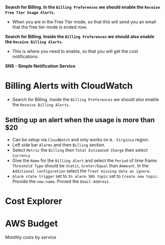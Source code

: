 **Search for Billing. In the `Billing Preferences` we should enable the `Receive Free Tier Usage Alerts`.** 
- When you are in the Free Tier mode, so that this will send you an email that the free tier mode is ended now.

**Search for Billing. Inside the `Billing Preferences` we should also enable the `Receive Billing Alerts`.** 
- This is where you need to enable, so that you will get the cost notifications.

**SNS - Simple Notification Service**


# Billing Alerts with CloudWatch
- Search for Billing. Inside the `Billing Preferences` we should also enable the `Receive Billing Alerts`.

## Setting up an alert when the usage is more than $20
- Can be setup via `CloudWatch` and only works on `N. Virginia` region.
- Left side bar `Alarms` and then `Billing` section.
- Select `Metric` the `Billing` then `Total Estimated Charge` then select `Currency`
- Give the `Name` for the `Billing Alert` and select the `Period` of time frame. `Threshold Type` should be `Static`, `Greter/Equal` than `Ammount`. In the `Additional configuration` select the `Treat missing data as ignore`.
- `Alarm state trigger` set to `In alarm`. `SNS topic` set to `Create new topic`. Provide the `new-name`. Proved the `Email-Address`.

# Cost Explorer

# AWS Budget

Monthly costs by service